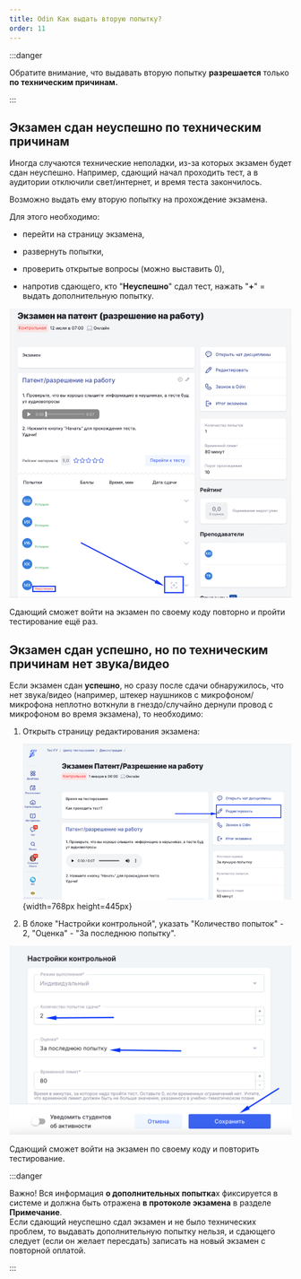 ```yaml
---
title: Odin Как выдать вторую попытку?
order: 11
---
```


:::danger 

Обратите внимание, что выдавать вторую попытку **разрешается** только **по техническим причинам.**

:::

## Экзамен сдан неуспешно по техническим причинам

Иногда случаются технические неполадки, из-за которых  экзамен  будет сдан неуспешно. Например, сдающий начал проходить тест, а в аудитории отключили свет/интернет, и время теста закончилось.

Возможно выдать ему вторую попытку на прохождение экзамена.

Для этого необходимо:

-  перейти на страницу экзамена,

-  развернуть попытки,

-  проверить открытые вопросы (можно выставить 0),

-  напротив сдающего, кто "**Неуспешно**" сдал тест, нажать "**\+**" = выдать дополнительную попытку.

![](<../.gitbook/assets/image (268).png>)

Сдающий сможет войти на экзамен по своему коду повторно и пройти тестирование ещё раз.

## Экзамен сдан успешно, но по техническим причинам нет звука/видео

Если экзамен сдан **успешно**, но сразу после сдачи обнаружилось, что нет звука/видео (например,  штекер наушников с микрофоном/микрофона неплотно воткнули в гнездо/случайно дернули провод с микрофоном во время экзамена),  то необходимо:

1. Открыть страницу редактирования экзамена:

   ![](./odin-kak-vydat-vtoruyu-popytku.png){width=768px height=445px}

2. В блоке  "Настройки контрольной", указать "Количество попыток" - 2,  "Оценка" - "За последнюю попытку".

![](<../.gitbook/assets/image (142).png>)

Сдающий сможет войти на экзамен по своему коду и повторить тестирование.

:::danger 

Важно! Вся информация **о дополнительных попытка**х фиксируется в системе и должна быть отражена **в протоколе экзамена** в разделе **Примечание**.\
Если сдающий неуспешно сдал экзамен и не было технических проблем, то выдавать дополнительную попытку нельзя, и сдающего следует (если он желает пересдать) записать на новый экзамен с повторной оплатой.

:::